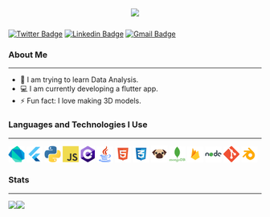 <h1 align="center">
  <a href="https://git.io/typing-svg">
    <img src="https://readme-typing-svg.herokuapp.com/?lines=Hello+There!+🤙;I+am+Mete;Nice+to+see+you+here!&center=true&size=30">
  </a>
</h1>

[![Twitter Badge](https://img.shields.io/badge/-@metekkaya-1ca0f1?style=flat-square&labelColor=1ca0f1&logo=twitter&logoColor=white&link=https://https://twitter.com/metekkaya)](https://twitter.com/metekkaya) 
[![Linkedin Badge](https://img.shields.io/badge/-metekaya-blue?style=flat-square&logo=Linkedin&logoColor=white&link=https://www.linkedin.com/in/mete-kaya-2a57b31a7/)](https://www.linkedin.com/in/mete-kaya-2a57b31a7/)
[![Gmail Badge](https://img.shields.io/badge/-metekaya55@gmail.com-c14438?style=flat-square&logo=Gmail&logoColor=white&link=mailto:metekaya55@gmail.com)](mailto:metekaya55@gmail.com)

<h3>About Me</h3><hr>

- 🌱  I am trying to learn Data Analysis.
- 💻  I am currently developing a flutter app.
- ⚡  Fun fact: I love making 3D models.

<h3>Languages and Technologies I Use</h3><hr>


<a href="https://dart.dev/" title="Dart"><img src="icons/dartlang.png" /></a>
<a href="https://flutter.dev/" title="Flutter"><img src="icons/flutter.png" /></a>
<a href="https://www.python.org/" title="Python"><img src="icons/python.png" /></a>
<a href="https://en.wikipedia.org/wiki/JavaScript" title="JavaScript"><img src="icons/javascript.png" /></a>
<a href="http://csharp.net/" title="C#"><img src="icons/csharp.png" /></a>
<a href="https://www.java.com/" title="Java"><img src="icons/java.png" /></a>
<a href="" title="HTML"><img src="icons/html.png" /></a>
<a href="" title="CSS"><img src="icons/css.png" /></a>
<a href="https://pugjs.org/" title="Pug"><img src="icons/pug.png" /></a>
<a href="https://www.mongodb.com/" title="MongoDB"><img src="icons/mongodb.png" /></a>
<a href="https://firebase.google.com" title="Firebase"><img src="icons/firebase.png" /></a>
<a href="https://nodejs.org" title="NodeJS"><img src="icons/nodejs.png" /></a>
<a href="https://git-scm.com/" title="Git"><img src="icons/git.png" /></a>
<a href="https://www.blender.org" title="Blender"><img src="icons/blender.png" /></a>

<h3>Stats</h3><hr>

<p float="left"><img height="137px" src="https://github-readme-stats.vercel.app/api?username=metekaya&hide_title=true&hide_border=true&show_icons=true&include_all_commits=true&count_private=true&line_height=21&text_color=000&icon_color=000&bg_color=0,ea6161,ffc64d,fffc4d,52fa5a&theme=graywhite" /><!-- wi*quL3fcV --><img height="137px"  src="https://github-readme-stats.vercel.app/api/top-langs/?username=metekaya&hide=html&hide_title=true&hide_border=true&layout=compact&langs_count=6&exclude_repo=automobile-data-analysis&text_color=000&icon_color=fff&bg_color=0,52fa5a,4dfcff,c64dff&theme=graywhite" /></p>





